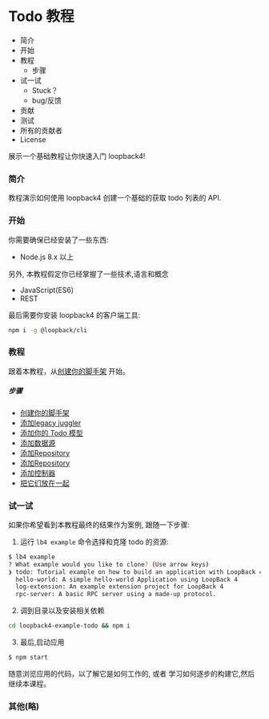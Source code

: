 # Todo 教程

- 简介
- 开始
- 教程
  - 步骤
- 试一试
  - Stuck？
  - bug/反馈
- 贡献
- 测试
- 所有的贡献者
- License

展示一个基础教程让你快速入门 loopback4!

### 简介

教程演示如何使用 loopback4 创建一个基础的获取 todo 列表的 API.

### 开始

你需要确保已经安装了一些东西:

- Node.js 8.x 以上

另外, 本教程假定你已经掌握了一些技术,语言和概念

- JavaScript(ES6)
- REST

最后需要你安装 loopback4 的客户端工具:

```bash
npm i -g @loopback/cli
```

### 教程

跟着本教程，从[创建你的脚手架](/Examples-and-tutorials/itodo-tutorial/create-your-app-scaffolding.md) 开始。

##### 步骤

- [创建你的脚手架](/Examples-and-tutorials/itodo-tutorial/create-your-app-scaffolding.md)
- [添加legacy juggler](/Examples-and-tutorials/itodo-tutorial/adding-legacy-juggler.md)
- [添加你的 Todo 模型](/Examples-and-tutorials/itodo-tutorial/add-todo-model.md)
- [添加数据源](/Examples-and-tutorials/itodo-tutorial/add-a-datasource.md)
- [添加Repository](/Examples-and-tutorials/itodo-tutorial/add-a-repository.md)
- [添加Repository](/Examples-and-tutorials/itodo-tutorial/add-a-repository.md)
- [添加控制器](/Examples-and-tutorials/itodo-tutorial/add-a-controller.md)
- [把它们放在一起](/Examples-and-tutorials/itodo-tutorial/putting-it-all-together.md)


### 试一试

如果你希望看到本教程最终的结果作为案例, 跟随一下步骤:

1. 运行 `lb4 example` 命令选择和克隆 todo 的资源:
  ```bash
  $ lb4 example
  ? What example would you like to clone? (Use arrow keys)
  ❯ todo: Tutorial example on how to build an application with LoopBack 4..
    hello-world: A simple hello-world Application using LoopBack 4
    log-extension: An example extension project for LoopBack 4
    rpc-server: A basic RPC server using a made-up protocol.
  ```
2. 调到目录以及安装相关依赖

```bash
cd loopback4-example-todo && npm i
```

3. 最后,启动应用
```bash
$ npm start

```

随意浏览应用的代码，以了解它是如何工作的, 或者 学习如何逐步的构建它,然后继续本课程。


### 其他(略)

